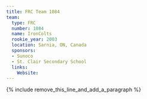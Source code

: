 ```yaml
---
title: FRC Team 1084
team:
  type: FRC
  number: 1084
  name: IronColts
  rookie_year: 2003
  location: Sarnia, ON, Canada
  sponsors:
  - Sunoco
  - St. Clair Secondary School
  links:
    Website:
---
```


{% include remove_this_line_and_add_a_paragraph %}